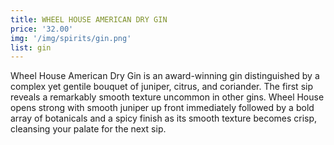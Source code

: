```yaml
---
title: WHEEL HOUSE AMERICAN DRY GIN
price: '32.00'
img: '/img/spirits/gin.png'
list: gin
---
```

Wheel House American Dry Gin is an award-winning gin distinguished by a complex yet gentile bouquet of juniper, citrus, and coriander. The first sip reveals a remarkably smooth texture uncommon in other gins. Wheel House opens strong with smooth juniper up front immediately followed by a bold array of botanicals and a spicy finish as its smooth texture becomes crisp, cleansing your palate for the next sip.